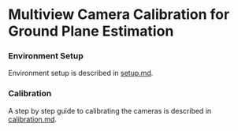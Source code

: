 # Multiview Camera Calibration for Ground Plane Estimation


### Environment Setup

Environment setup is described in [setup.md](docs/setup.md).


### Calibration
A step by step guide to calibrating the cameras is described in [calibration.md](docs/calibration.md).
